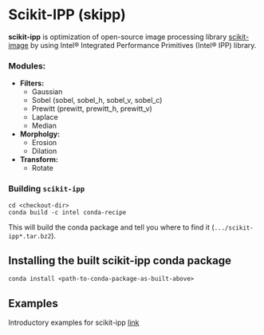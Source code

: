 # Scikit-IPP (skipp)
__scikit-ipp__ is optimization of open-source image processing library [scikit-image](https://scikit-image.org/) by using Intel® Integrated Performance Primitives (Intel® IPP) library.

### Modules:
* __Filters:__
  + Gaussian
  + Sobel (sobel, sobel_h, sobel_v, sobel_c)
  + Prewitt (prewitt, prewitt_h, prewitt_v)
  + Laplace
  + Median
* __Morpholgy:__
  + Erosion
  + Dilation
* __Transform:__
  + Rotate

### Building `scikit-ipp`
````
cd <checkout-dir>
conda build -c intel conda-recipe
````

This will build the conda package and tell you where to find it (```.../scikit-ipp*.tar.bz2```).

## Installing the built scikit-ipp conda package
```
conda install <path-to-conda-package-as-built-above>
```
## Examples
Introductory examples for scikit-ipp [link](https://github.intel.com/SAT/scikit-ipp/blob/master/examples/scikit-ipp_examples.ipynb)
